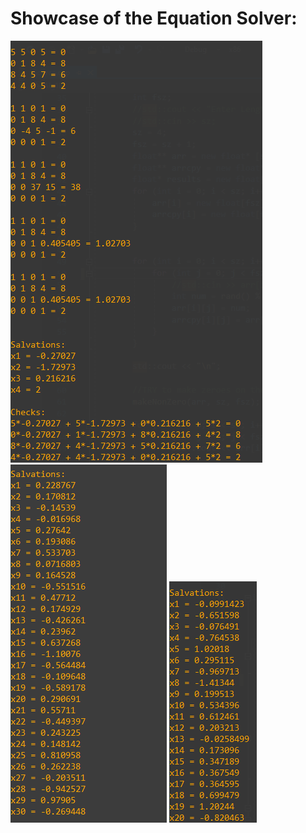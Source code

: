 # Showcase of the Equation Solver:
   ![Equation Solver](https://github.com/eroval/Algorithms/blob/master/Linear%20Algebra/imgs/Salvations4.png)
   ![Equation Solver](https://github.com/eroval/Algorithms/blob/master/Linear%20Algebra/imgs/Salvations30.png)
   ![Equation Solver](https://github.com/eroval/Algorithms/blob/master/Linear%20Algebra/imgs/Salvations20.png)
